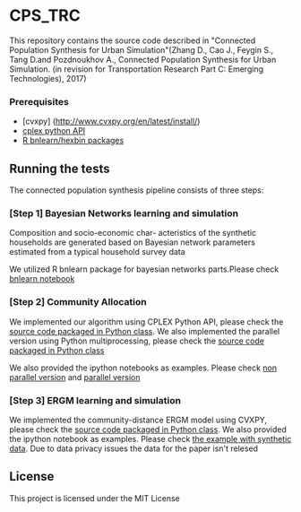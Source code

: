 # CPS_TRC
This repository contains the source code described in "Connected Population Synthesis for Urban Simulation"(Zhang D., Cao J., Feygin S., Tang D.and Pozdnoukhov A., Connected Population Synthesis for Urban Simulation. (in revision for Transportation Research Part C: Emerging Technologies), 2017)

### Prerequisites

* [cvxpy] (http://www.cvxpy.org/en/latest/install/) 
* [cplex python API](http://www.ibm.com/support/knowledgecenter/SSSA5P_12.5.0/ilog.odms.cplex.help/CPLEX/GettingStarted/topics/set_up/Python_setup.html)
* [R bnlearn/hexbin packages](https://math.usask.ca/~longhai/software/installrpkg.html)

## Running the tests
The connected population synthesis pipeline consists of three steps:
### [Step 1] Bayesian Networks learning and simulation
Composition and socio-economic char- acteristics of the synthetic households are generated based on Bayesian network parameters estimated from a typical household survey data

We utilized R bnlearn package for bayesian networks parts.Please check [bnlearn notebook](https://github.com/DanqingZ/CPS_TRC/blob/master/notebook/call_bnlearn.ipynb)

### [Step 2] Community Allocation
We implemented our algorithm using CPLEX Python API, please check the [source code packaged in Python class](https://github.com/DanqingZ/CPS_TRC/blob/master/src/models/cplex_final.py). We also implemented the parallel version using Python multiprocessing, please check the [source code packaged in Python class](https://github.com/DanqingZ/CPS_TRC/blob/master/src/models/cplex_MPI_final.py)

We also provided the ipython notebooks as examples. Please check [non parallel version](https://github.com/DanqingZ/CPS_TRC/blob/master/notebook/call_cplex.ipynb) and [parallel version](https://github.com/DanqingZ/CPS_TRC/blob/master/notebook/call_cplex_parallel.ipynb)

### [Step 3] ERGM learning and simulation
We implemented the community-distance ERGM model using CVXPY, please check the [source code packaged in Python class](https://github.com/DanqingZ/CPS_TRC/blob/master/src/models/ERGM_CVX.py). We also provided the ipython notebook as examples. Please check [the example with synthetic data](https://github.com/DanqingZ/CPS_TRC/blob/master/notebook/call_ERGM_CVX.ipynb). Due to data privacy issues the data for the paper isn't relesed


## License

This project is licensed under the MIT License 
